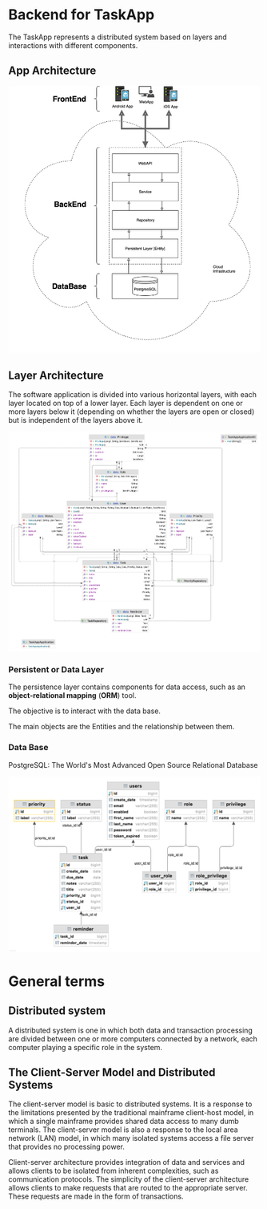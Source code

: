 # Backend for TaskApp
The TaskApp represents a distributed system based on layers and interactions with different components.

## App Architecture

![TaskApp_System](diagrams/TaskApp_System.png)

## Layer Architecture

The software application is divided into various horizontal layers, with each layer located on top of a lower layer. Each layer is dependent on one or more layers below it (depending on whether the layers are open or closed) but is independent of the layers above it.

![taskapp-class](diagrams/taskapp-class.png)

### Persistent or Data Layer

The persistence layer contains components for data access, such as an **object-relational mapping** (**ORM**) tool.

The objective is to interact with the data base.

The main objects are the Entities and the relationship between them.

### Data Base

PostgreSQL: The World's Most Advanced Open Source Relational Database

![taskapp-er](diagrams/taskapp-er.png)

# General terms

## Distributed system

A distributed system is one in which both data and transaction processing are divided between one or more computers connected by a network, each computer playing a specific role in the system.
## The Client-Server Model and Distributed Systems
The client-server model is basic to distributed systems. It is a response to the limitations presented by the traditional mainframe client-host model, in which a single mainframe provides shared data access to many dumb terminals. The client-server model is also a response to the local area network (LAN) model, in which many isolated systems access a file server that provides no processing power.

Client-server architecture provides integration of data and services and allows clients to be isolated from inherent complexities, such as communication protocols. The simplicity of the client-server architecture allows clients to make requests that are routed to the appropriate server. These requests are made in the form of transactions.
